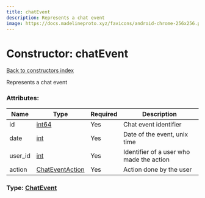 ```yaml
---
title: chatEvent
description: Represents a chat event
image: https://docs.madelineproto.xyz/favicons/android-chrome-256x256.png
---
```

# Constructor: chatEvent  
[Back to constructors index](index.md)



Represents a chat event

### Attributes:

| Name     |    Type       | Required | Description |
|----------|---------------|----------|-------------|
|id|[int64](../constructors/int64.md) | Yes|Chat event identifier|
|date|[int](../types/int.md) | Yes|Date of the event, unix time|
|user\_id|[int](../types/int.md) | Yes|Identifier of a user who made the action|
|action|[ChatEventAction](../types/ChatEventAction.md) | Yes|Action done by the user|



### Type: [ChatEvent](../types/ChatEvent.md)


